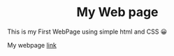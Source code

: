 <h1 align="center">My Web page</h1>

This is my First WebPage using simple html and CSS 😀 

My webpage [link](https://donoo7.github.io/)
